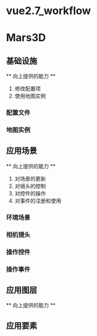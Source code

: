 # vue2.7_workflow

# Mars3D
## 基础设施
** 向上提供的能力 **
1. 修改配置项
2. 使用地图实例
### 配置文件
### 地图实例
## 应用场景
** 向上提供的能力 **
1. 对场景的更新
2. 对镜头的控制
3. 对控件的操作
4. 对事件的注册和使用
### 环境场景
### 相机镜头
### 操作控件
### 操作事件
## 应用图层
** 向上提供的能力 **
## 应用要素
